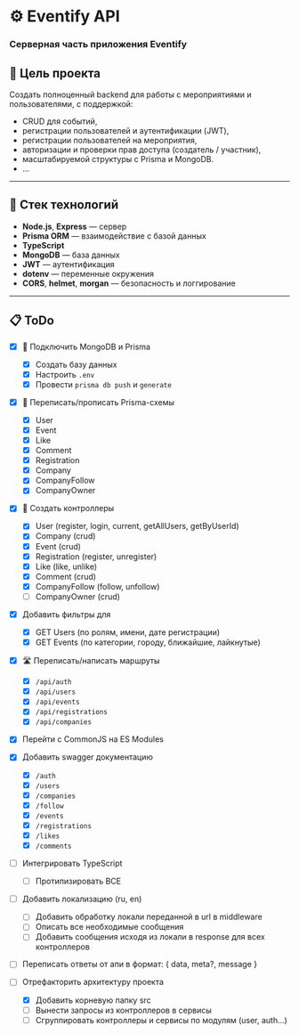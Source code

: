 # ⚙️ Eventify API

### Серверная часть приложения Eventify

## 🎯 Цель проекта

Создать полноценный backend для работы с мероприятиями и пользователями, с поддержкой:

- CRUD для событий,
- регистрации пользователей и аутентификации (JWT),
- регистрации пользователей на мероприятия,
- авторизации и проверки прав доступа (создатель / участник),
- масштабируемой структуры с Prisma и MongoDB.
- ...

---

## 🧩 Стек технологий

- **Node.js**, **Express** — сервер
- **Prisma ORM** — взаимодействие с базой данных
- **TypeScript**
- **MongoDB** — база данных
- **JWT** — аутентификация
- **dotenv** — переменные окружения
- **CORS**, **helmet**, **morgan** — безопасность и логгирование

---

## 📋 ToDo

- [x] 🔌 Подключить MongoDB и Prisma

  - [x] Создать базу данных
  - [x] Настроить `.env`
  - [x] Провести `prisma db push` и `generate`

- [x] 🧱 Переписать/прописать Prisma-схемы

  - [x] User
  - [x] Event
  - [x] Like
  - [x] Comment
  - [x] Registration
  - [x] Company
  - [x] CompanyFollow
  - [x] CompanyOwner

- [x] 🧠 Создать контроллеры

  - [x] User (register, login, current, getAllUsers, getByUserId)
  - [x] Company (crud)
  - [x] Event (crud)
  - [x] Registration (register, unregister)
  - [x] Like (like, unlike)
  - [x] Comment (crud)
  - [x] CompanyFollow (follow, unfollow)
  - [ ] CompanyOwner (crud)

- [x] Добавить фильтры для

  - [x] GET Users (по ролям, имени, дате регистрации)
  - [x] GET Events (по категории, городу, ближайшие, лайкнутые)

- [x] 🛣️ Переписать/написать маршруты

  - [x] `/api/auth`
  - [x] `/api/users`
  - [x] `/api/events`
  - [x] `/api/registrations`
  - [x] `/api/companies`

- [x] Перейти с CommonJS на ES Modules

- [x] Добавить swagger документацию

  - [x] `/auth`
  - [x] `/users`
  - [x] `/companies`
  - [x] `/follow`
  - [x] `/events`
  - [x] `/registrations`
  - [x] `/likes`
  - [x] `/comments`

- [ ] Интегрировать TypeScript

  - [ ] Протипизировать ВСЕ

- [ ] Добавить локализацию (ru, en)

  - [ ] Добавить обработку локали переданной в url в middleware
  - [ ] Описать все необходимые сообщения
  - [ ] Добавить сообщения исходя из локали в response для всех контроллеров

- [ ] Переписать ответы от апи в формат: { data, meta?, message }

- [ ] Отрефакторить архитектуру проекта
  - [x] Добавить корневую папку src
  - [ ] Вынести запросы из контроллеров в сервисы
  - [ ] Сгруппировать контроллеры и сервисы по модулям (user, auth...)
